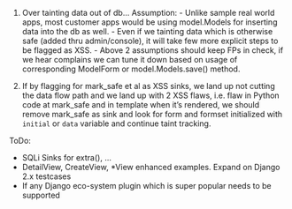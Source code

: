 1. Over tainting data out of db… Assumption:
       - Unlike sample real world apps, most customer apps would be using model.Models for inserting data into the db as well.
       - Even if we tainting data which is otherwise safe (added thru admin/console), it will take few more explicit steps to be flagged as XSS. 
       - Above 2 assumptions should keep FPs in check, if we hear complains we can tune it down based on usage of corresponding ModelForm or model.Models.save() method.

2. If by flagging for mark_safe et al as XSS sinks, we land up not cutting the data flow path and we land up with 2 XSS flaws, i.e. flaw in Python code at mark_safe and in template when it’s rendered, we should remove mark_safe as sink and look for form and formset initialized with `initial` or `data` variable and continue taint tracking.

ToDo:
- SQLi Sinks for extra(), ...
- DetailView, CreateView, *View enhanced examples. Expand on Django 2.x testcases
- If any Django eco-system plugin which is super popular needs to be supported
